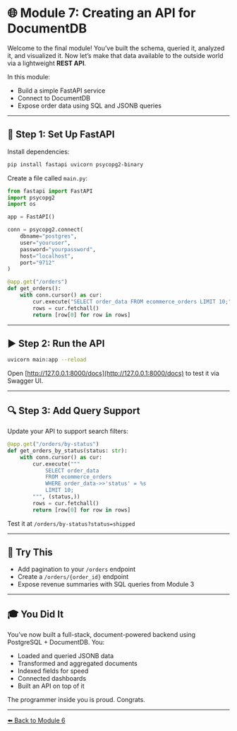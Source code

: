 # 🌐 Module 7: Creating an API for DocumentDB

Welcome to the final module! You’ve built the schema, queried it, analyzed it, and visualized it. Now let’s make that data available to the outside world via a lightweight **REST API**.

In this module:
- Build a simple FastAPI service
- Connect to DocumentDB
- Expose order data using SQL and JSONB queries

---

## 🚀 Step 1: Set Up FastAPI
Install dependencies:
```bash
pip install fastapi uvicorn psycopg2-binary
```

Create a file called `main.py`:
```python
from fastapi import FastAPI
import psycopg2
import os

app = FastAPI()

conn = psycopg2.connect(
    dbname="postgres",
    user="youruser",
    password="yourpassword",
    host="localhost",
    port="9712"
)

@app.get("/orders")
def get_orders():
    with conn.cursor() as cur:
        cur.execute("SELECT order_data FROM ecommerce_orders LIMIT 10;")
        rows = cur.fetchall()
        return [row[0] for row in rows]
```

---

## ▶️ Step 2: Run the API
```bash
uvicorn main:app --reload
```
Open [http://127.0.0.1:8000/docs](http://127.0.0.1:8000/docs) to test it via Swagger UI.

---

## 🔍 Step 3: Add Query Support
Update your API to support search filters:
```python
@app.get("/orders/by-status")
def get_orders_by_status(status: str):
    with conn.cursor() as cur:
        cur.execute("""
            SELECT order_data
            FROM ecommerce_orders
            WHERE order_data->>'status' = %s
            LIMIT 10;
        """, (status,))
        rows = cur.fetchall()
        return [row[0] for row in rows]
```
Test it at `/orders/by-status?status=shipped`

---

## 🧠 Try This
- Add pagination to your `/orders` endpoint
- Create a `/orders/{order_id}` endpoint
- Expose revenue summaries with SQL queries from Module 3

---

## 🎓 You Did It
You’ve now built a full-stack, document-powered backend using PostgreSQL + DocumentDB. You:
- Loaded and queried JSONB data
- Transformed and aggregated documents
- Indexed fields for speed
- Connected dashboards
- Built an API on top of it

The programmer inside you is proud. Congrats.

---

[⬅️ Back to Module 6](./module-6-visualization.md)

